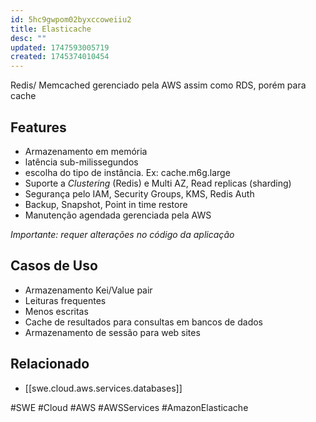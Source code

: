 ```yaml
---
id: 5hc9gwpom02byxccoweiiu2
title: Elasticache
desc: ""
updated: 1747593005719
created: 1745374010454
---
```


Redis/ Memcached gerenciado pela AWS assim como RDS, porém para cache

## Features

- Armazenamento em memória
- latência sub-milissegundos
- escolha do tipo de instância. Ex: cache.m6g.large
- Suporte a _Clustering_ (Redis) e Multi AZ, Read replicas (sharding)
- Segurança pelo IAM, Security Groups, KMS, Redis Auth
- Backup, Snapshot, Point in time restore
- Manutenção agendada gerenciada pela AWS

_Importante: requer alterações no código da aplicação_

## Casos de Uso

- Armazenamento Kei/Value pair
- Leituras frequentes
- Menos escritas
- Cache de resultados para consultas em bancos de dados
- Armazenamento de sessão para web sites

## Relacionado

- [[swe.cloud.aws.services.databases]]

#SWE #Cloud #AWS #AWSServices #AmazonElasticache
